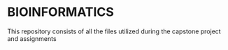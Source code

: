 # BIOINFORMATICS
This repository consists of all the files utilized during the capstone project and assignments
